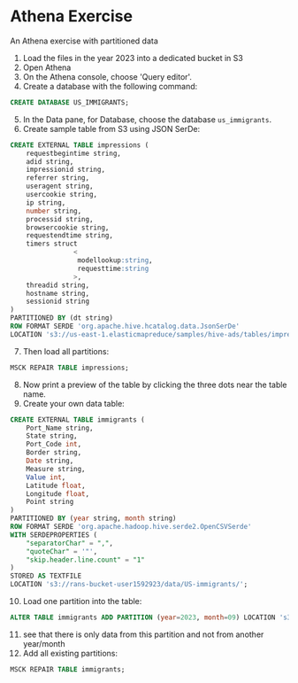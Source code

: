 # Athena Exercise
An Athena exercise with partitioned data

1. Load the files in the year 2023 into a dedicated bucket in S3
2. Open Athena
3. On the Athena console, choose 'Query editor'.
4. Create a database with the following command:
```sql
CREATE DATABASE US_IMMIGRANTS;
```
5. In the Data pane, for Database, choose the database `us_immigrants`.
6. Create sample table from S3 using JSON SerDe:
```sql
CREATE EXTERNAL TABLE impressions (
    requestbegintime string,
    adid string,
    impressionid string,
    referrer string,
    useragent string,
    usercookie string,
    ip string,
    number string,
    processid string,
    browsercookie string,
    requestendtime string,
    timers struct
                <
                 modellookup:string, 
                 requesttime:string
                >,
    threadid string, 
    hostname string,
    sessionid string
)   
PARTITIONED BY (dt string)
ROW FORMAT SERDE 'org.apache.hive.hcatalog.data.JsonSerDe'
LOCATION 's3://us-east-1.elasticmapreduce/samples/hive-ads/tables/impressions';
```
7. Then load all partitions:
```sql
MSCK REPAIR TABLE impressions;
```
8. Now print a preview of the table by clicking the three dots near the table name.
9. Create your own data table:
```sql
CREATE EXTERNAL TABLE immigrants (
    Port_Name string,
    State string,
    Port_Code int,
    Border string,
    Date string,
    Measure string,
    Value int,
    Latitude float,
    Longitude float,
    Point string
)   
PARTITIONED BY (year string, month string)
ROW FORMAT SERDE 'org.apache.hadoop.hive.serde2.OpenCSVSerde'
WITH SERDEPROPERTIES (
    "separatorChar" = ",",
    "quoteChar" = '"',
    "skip.header.line.count" = "1"
)
STORED AS TEXTFILE
LOCATION 's3://rans-bucket-user1592923/data/US-immigrants/';
```
10. Load one partition into the table:
```sql
ALTER TABLE immigrants ADD PARTITION (year=2023, month=09) LOCATION 's3://rans-bucket-user1592923/data/US-immigrants/year=2023/month=09/';
```
11. see that there is only data from this partition and not from another year/month
12. Add all existing partitions:
```sql
MSCK REPAIR TABLE immigrants;
```

